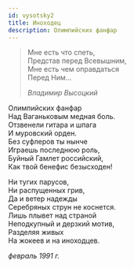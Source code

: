 ```yaml
---
id: vysotsky2
title: Иноходец
description: Олимпийских фанфар
---
```


> Мне есть что спеть,\
> Представ перед Всевышним,\
> Мне есть чем оправдаться\
> Перед Ним...
>
> _Владимир Высоцкий_

Олимпийских фанфар\
Над Ваганьковым медная боль.\
Отзвенели гитара и шпага\
И муровский орден.\
Без суфлеров ты нынче\
Играешь последнюю роль,\
Буйный Гамлет российский,\
Как твой бенефис безысходен!

Ни тугих парусов,\
Ни распущенных грив,\
Да и ветер надежды\
Серебряных струн не коснется.\
Лишь плывет над страной\
Неподкупный и дерзкий мотив,\
Разделяя живых\
На жокеев и на иноходцев.

_февраль 1991 г._
